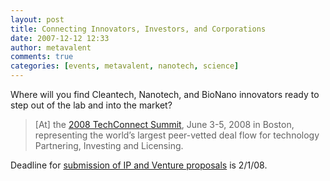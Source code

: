 ```yaml
---
layout: post
title: Connecting Innovators, Investors, and Corporations
date: 2007-12-12 12:33
author: metavalent
comments: true
categories: [events, metavalent, nanotech, science]
---
```

Where will you find Cleantech, Nanotech, and BioNano innovators ready to step out of the lab and into the market?<blockquote>[At] the <a href="https://www.techconnect.org/Summit2008/">2008 TechConnect Summit</a>, June 3-5, 2008 in Boston, representing the world’s largest peer-vetted deal flow for technology Partnering, Investing and Licensing.</blockquote>Deadline for <a href="https://www.techconnect.org/Summit2008/participate/">submission of IP and Venture proposals</a> is 2/1/08.
